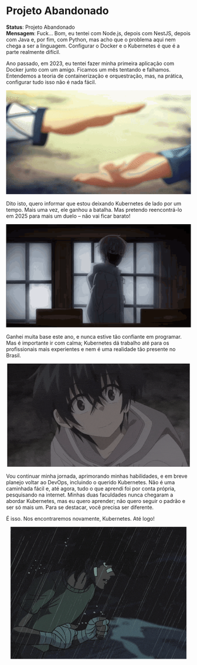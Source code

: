 # Projeto Abandonado

**Status**: Projeto Abandonado  
**Mensagem**: Fuck... Bom, eu tentei com Node.js, depois com NestJS, depois com Java e, por fim, com Python, mas acho que o problema aqui nem chega a ser a linguagem. Configurar o Docker e o Kubernetes é que é a parte realmente difícil.


Ano passado, em 2023, eu tentei fazer minha primeira aplicação com Docker junto com um amigo. Ficamos um mês tentando e falhamos. Entendemos a teoria de containerização e orquestração, mas, na prática, configurar tudo isso não é nada fácil.

<p align="center">
  <img src="./friend.gif" alt="img" />
</p>

Dito isto, quero informar que estou deixando Kubernetes de lado por um tempo. Mais uma vez, ele ganhou a batalha. Mas pretendo reencontrá-lo em 2025 para mais um duelo – não vai ficar barato!

<p align="center">
  <img src="./away.gif" alt="img" />
</p>

Ganhei muita base este ano, e nunca estive tão confiante em programar. Mas é importante ir com calma; Kubernetes dá trabalho até para os profissionais mais experientes e nem é uma realidade tão presente no Brasil.

<p align="center">
  <img src="./smile.gif" alt="img" />
</p>

Vou continuar minha jornada, aprimorando minhas habilidades, e em breve planejo voltar ao DevOps, incluindo o querido Kubernetes. Não é uma caminhada fácil e, até agora, tudo o que aprendi foi por conta própria, pesquisando na internet. Minhas duas faculdades nunca chegaram a abordar Kubernetes, mas eu quero aprender; não quero seguir o padrão e ser só mais um. Para se destacar, você precisa ser diferente.

É isso. Nos encontraremos novamente, Kubernetes. Até logo!

<p align="center">
  <img src="./dontsurrender.gif" alt="img" />
</p>
